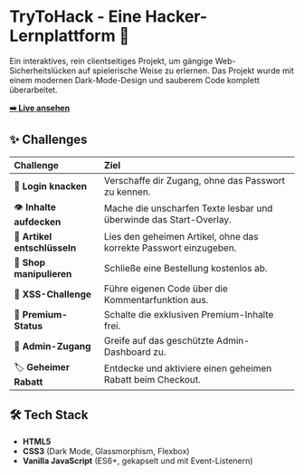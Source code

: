 # TryToHack - Eine Hacker-Lernplattform 👾

Ein interaktives, rein clientseitiges Projekt, um gängige Web-Sicherheitslücken auf spielerische Weise zu erlernen. Das Projekt wurde mit einem modernen Dark-Mode-Design und sauberem Code komplett überarbeitet.

**[➡️ Live ansehen](https://hungryy2k.github.io/trytohack/)**

## ✨ Challenges

| Challenge | Ziel |
| :--- | :--- |
| 🔐 **Login knacken** | Verschaffe dir Zugang, ohne das Passwort zu kennen. |
| 👁️ **Inhalte aufdecken** | Mache die unscharfen Texte lesbar und überwinde das Start-Overlay. |
| 🔑 **Artikel entschlüsseln** | Lies den geheimen Artikel, ohne das korrekte Passwort einzugeben. |
| 🛒 **Shop manipulieren** | Schließe eine Bestellung kostenlos ab. |
| 💬 **XSS-Challenge** | Führe eigenen Code über die Kommentarfunktion aus. |
| 💎 **Premium-Status** | Schalte die exklusiven Premium-Inhalte frei. |
| 🍪 **Admin-Zugang** | Greife auf das geschützte Admin-Dashboard zu. |
| 🏷️ **Geheimer Rabatt** | Entdecke und aktiviere einen geheimen Rabatt beim Checkout. |


## 🛠️ Tech Stack

* **HTML5**
* **CSS3** (Dark Mode, Glassmorphism, Flexbox)
* **Vanilla JavaScript** (ES6+, gekapselt und mit Event-Listenern)

